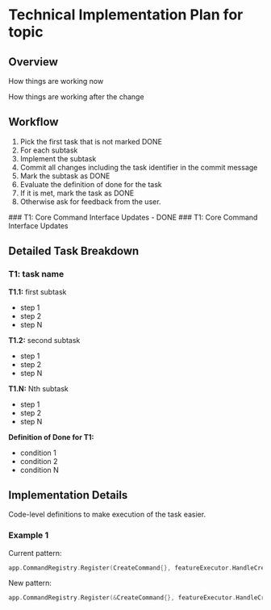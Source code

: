 # Technical Implementation Plan for <placeholder>topic</placeholder>

## Overview

<placeholder>How things are working now</placeholder>

<placeholder>How things are working after the change</placeholder>

## Workflow

1. Pick the first task that is not marked DONE
2. For each subtask
3. Implement the subtask
4. Commit all changes including the task identifier in the commit message
5. Mark the subtask as DONE
6. Evaluate the definition of done for the task
7. If it is met, mark the task as DONE
8. Otherwise ask for feedback from the user.

<example name="done-task">
### T1: Core Command Interface Updates - DONE
</example>
<example name="todo-task">
### T1: Core Command Interface Updates
</example>

## Detailed Task Breakdown

### T1: <placeholder>task name</placeholder>

**T1.1:** <placeholder>first subtask</placeholder>

- <placeholder>step 1</placeholder>
- <placeholder>step 2</placeholder>
- <placeholder>step N</placeholder>

**T1.2:** <placeholder>second subtask</placeholder>

- <placeholder>step 1</placeholder>
- <placeholder>step 2</placeholder>
- <placeholder>step N</placeholder>

**T1.N:** <placeholder>Nth subtask</placeholder>

- <placeholder>step 1</placeholder>
- <placeholder>step 2</placeholder>
- <placeholder>step N</placeholder>

**Definition of Done for T1:**

- <placeholder>condition 1</placeholder>
- <placeholder>condition 2</placeholder>
- <placeholder>condition N</placeholder>

## Implementation Details

<placeholder>Code-level definitions to make execution of the task easier.</placeholder>

### <placeholder>Example 1</placeholder>

Current pattern:

```go
app.CommandRegistry.Register(CreateCommand{}, featureExecutor.HandleCreate, featureExecutor)
```

New pattern:

```go
app.CommandRegistry.Register(&CreateCommand{}, featureExecutor.HandleCreate, featureExecutor)
```
